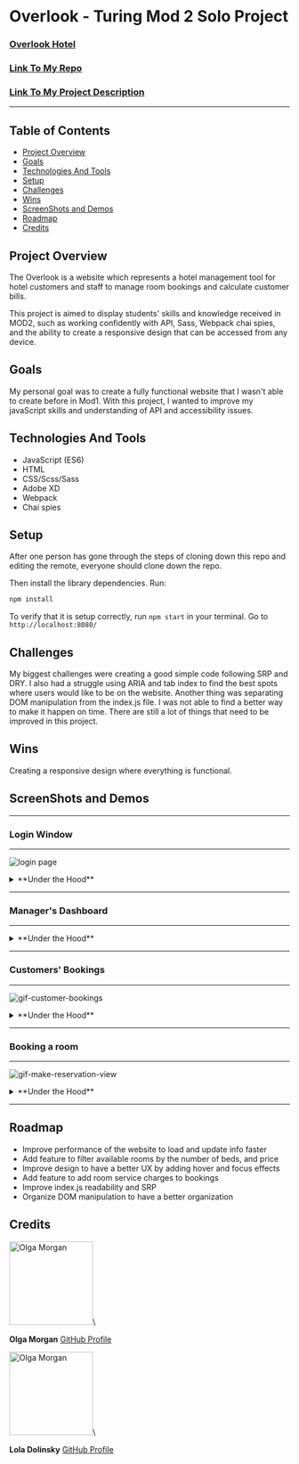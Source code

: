 # Overlook - Turing Mod 2 Solo Project
### [Overlook Hotel](https://scripka.github.io/Overlook-project/)
### [Link To My Repo](https://github.com/scripka/Overlook-project)

### [Link To My Project Description](https://frontend.turing.io/projects/overlook.html)

---

## Table of Contents

* [Project Overview](#project-overview)
* [Goals](#goals)
* [Technologies And Tools](#technologies-and-tools)
* [Setup](#setup)
* [Challenges](#challenges)
* [Wins](#wins)
* [ScreenShots and Demos](#screenshots-and-demos)
* [Roadmap](#roadmap)
* [Credits](#credits)

## Project Overview

The Overlook is a website which represents a hotel management tool for hotel customers and staff to manage room bookings and calculate customer bills.

This project is aimed to display students' skills and knowledge received in MOD2, such as working confidently with API, Sass, Webpack chai spies, and the ability to create a responsive design that can be accessed from any device.

## Goals

My personal goal was to create a fully functional website that I wasn't able to create before in Mod1. With this project, I wanted to improve my javaScript skills and understanding of API and accessibility issues.

## Technologies And Tools

* JavaScript (ES6)
* HTML
* CSS/Scss/Sass
* Adobe XD
* Webpack
* Chai spies

## Setup

After one person has gone through the steps of cloning down this repo and editing the remote, everyone should clone down the repo.

Then install the library dependencies. Run:

```bash
npm install
```

To verify that it is setup correctly, run `npm start` in your terminal. Go to `http://localhost:8080/`

## Challenges

My biggest challenges were creating a good simple code following SRP and DRY. I also had a struggle using ARIA and tab index to find the best spots where users would like to be on the website. Another thing was separating DOM manipulation from the index.js file. I was not able to find a better way to make it happen on time. There are still a lot of things that need to be improved in this project.

## Wins

Creating a responsive design where everything is functional.

## ScreenShots and Demos

---

### Login Window

---

![login page](https://media.giphy.com/media/E9ynnKHUbAF4I9Cz0t/giphy.gif)

<details>
  <summary>**Under the Hood**</summary>

There are two types of users: manager and customers. The login window checks both username and password information in order to switch to the next page
following the simple if statement logic:

```javaScript
...
    if (passwordValue !== 'overlook2020') {
      domDisplay.showErrorMessage(infoMessages.errorLogin, 'login-error', 'remove');
      return;
    }
    if (usernameValue === "manager") {
     handleManagerLogin();
    }
    let customerUsername = usernameValue.split('').splice(0, 8).join('').toLowerCase();
    let customerId = usernameValue.split('').splice(8).join('');
    if (customerUsername === 'customer' && validateCustomerId(customerId)) {
      handleCustomerLogin(customerId);
    } else {
      domDisplay.showErrorMessage(infoMessages.errorLogin, 'login-error', 'remove');
    return;
  }
```

</details>

---

### Manager's Dashboard

---

<details>
  <summary>**Under the Hood**</summary>

<img width="1420" alt="manager-dashboard-view" src="https://user-images.githubusercontent.com/66269306/98755476-db315d00-2385-11eb-8e1d-8e73c7a3f5cc.png">

The first window element manager sees when logged in is the information dashboard, which consists of the following items:

* Total revenue on today's date
* Total number of available rooms
* A chart that shows the percentage of available rooms

The website updates the information every day based on today's date and the database updates.

</details>

---

### Customers' Bookings

---

![gif-customer-bookings](https://media.giphy.com/media/uB04rWdbF1SaK6g0Ct/giphy.gif)


<details>
  <summary>**Under the Hood**</summary>

Manager View:

* Manager can search for a specific Customer to look up the information about their reservations and the total amount they spent. User ID is required to display the information.
* Manager has a "delete" feature that allows them to delete only 'upcoming' reservations by entering the booking ID. Booking ID is required.

Customer View:

* When customers are logged in, they can see their name, their total spend on all bookings, and individual bookings they had so far

```javaScript

let miniBookingCard =

    `<div id="booking-${card.bookingId}" class="card-container">
      <div class="booking-card">
        <div class="card-left-side">
          <img class="room-img" src="../images/tokyo-city.jpg" alt="building-image">
          <div class="card-details">
            <p class="room-detail">Reservation ID: "${card.bookingId}"</p>
            <p class="room-detail">Room Type: ${card.roomType}</p>
            <p class="room-detail">Date: <span id="date-booking">${card.bookingDate}</span></p>
            <p class="room-detail">${card.status}</p>
          </div>
        </div>
        <div class="card-right-side">
          <div class="cr-price">$ <span id="price-booking">${card.price}</span></div>
        </div>
       </div>
    </div>
    `

```

</details>

---

### Booking a room

---

![gif-make-reservation-view](https://media.giphy.com/media/uB04rWdbF1SaK6g0Ct/giphy.gif)

<details>
  <summary>**Under the Hood**</summary>

Manager View:

* To make a reservation Manager has to provide the date and User ID, otherwise the website will throw a message to check the entries

Customer View:

* Customers only need to provide the date in the future when rooms are available to make a reservation

Both users can filter through the available rooms by their type.
When the 'book' button is clicked the confirmation message pops up to verify that a chosen room is the room that needs to be booked. Users get a confirmation message after a successful booking.

</details>

---

## Roadmap

* Improve performance of the website to load and update info faster
* Add feature to filter available rooms by the number of beds, and price
* Improve design to have a better UX by adding hover and focus effects
* Add feature to add room service charges to bookings
* Improve index.js readability and SRP
* Organize DOM manipulation to have a better organization

## Credits

<img src="https://avatars0.githubusercontent.com/u/66269306?s=400&u=b59f8ccc1002269319d952aa028ee270629b2ead&v=4" alt="Olga Morgan"
 width="150" height="auto" />\

**Olga Morgan**
[GitHub Profile](https://github.com/scripka)

<img src="https://avatars2.githubusercontent.com/u/68264128?s=460&u=5e1c7200a4a593246ef55c53a1cf0e71b5f2adfa&v=4" alt="Olga Morgan"
 width="150" height="auto" />\

**Lola Dolinsky**
[GitHub Profile](https://github.com/lo-la-do-li)
